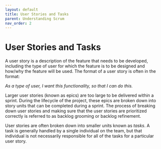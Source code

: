 ```yaml
---
layout: default
title: User Stories and Tasks
parent: Understanding Scrum
nav_order: 2
---
```


# User Stories and Tasks
A user story is a description of the feature that needs to be developed, including the type of user for which the feature is to be designed and how/why the feature will be used. The format of a user story is often in the format:

_As a type of user, I want this functionality, so that I can do this._

Larger user stories (known as epics) are too large to be delivered within a sprint. During the lifecycle of the project, these epics are 
broken down into story units that can be completed during a sprint. The process of breaking down user stories and making sure that the user stories are 
prioritized correctly is referred to as backlog grooming or backlog refinement.

User stories are often broken down into smaller units known as _tasks_. A task is generally handled by a single individual on the team, but that individual 
is not necessarily responsible for all of the tasks for a particular user story.
